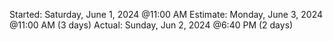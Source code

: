 Started: Saturday, June 1, 2024 @11:00 AM
Estimate: Monday, June 3, 2024 @11:00 AM (3 days)
Actual: Sunday, Jun 2, 2024 @6:40 PM (2 days)
